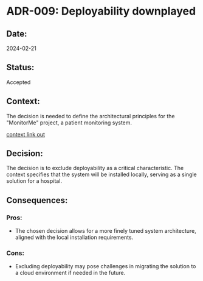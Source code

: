 # ADR-009: Deployability downplayed

## Date:
2024-02-21

## Status:
Accepted

## Context:
The decision is needed to define the architectural principles for the "MonitorMe" project, a patient monitoring system.

[context link out](/ArchitectureCharacteristics/Characteristics.md#choosing-the-top-7-characteristics)

## Decision:
The decision is to exclude deployability as a critical characteristic. The context specifies that the system will be installed locally, serving as a single solution for a hospital.

## Consequences:
### Pros:
- The chosen decision allows for a more finely tuned system architecture, aligned with the local installation requirements.

### Cons:
- Excluding deployability may pose challenges in migrating the solution to a cloud environment if needed in the future.
